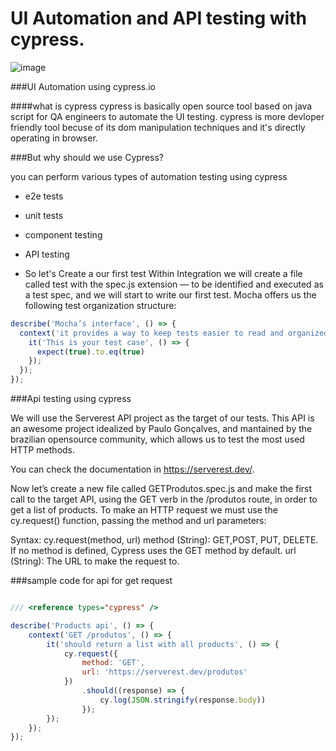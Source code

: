 

# UI Automation and API testing with cypress.
![image](https://user-images.githubusercontent.com/59276457/138414411-1c077f7a-faec-4797-a1b2-fa5ff49250fd.png)




###UI Automation using cypress.io

####what is cypress
cypress is basically open source tool based on java script for QA engineers to automate the UI testing. cypress is more devloper friendly tool becuse of its dom manipulation techniques and it's directly operating in browser.


###But why should we use Cypress?

you can perform various types of automation testing using cypress

- e2e tests
- unit tests
- component testing
- API testing

- So let's Create a our first test
Within Integration we will create a file called test with the spec.js extension — to be identified and executed as a test spec, and we will start to write our first test.
Mocha offers us the following test organization structure:

```javascript
describe('Mocha’s interface', () => {
  context('it provides a way to keep tests easier to read and organized.', () => {
    it('This is your test case', () => {
      expect(true).to.eq(true)
    });
  });
});
```



###Api testing using cypress

We will use the Serverest API project as the target of our tests. This API is an awesome project idealized by Paulo Gonçalves, and mantained by the brazilian opensource community, which allows us to test the most used HTTP methods.

You can check the documentation in https://serverest.dev/.

Now let’s create a new file called GETProdutos.spec.js and make the first call to the target API, using the GET verb in the /produtos route, in order to get a list of products.
To make an HTTP request we must use the cy.request() function, passing the method and url parameters:

Syntax:
cy.request(method, url)
method (String): GET,POST, PUT, DELETE. If no method is defined, Cypress uses the GET method by default.
url (String): The URL to make the request to.

###sample code for api for get request

```javascript

/// <reference types="cypress" />

describe('Products api', () => {
    context('GET /produtos', () => {
        it('should return a list with all products', () => {
            cy.request({
                method: 'GET',
                url: 'https://serverest.dev/produtos'
            })
                .should((response) => {
                    cy.log(JSON.stringify(response.body))
                });
        });
    });
});
```

